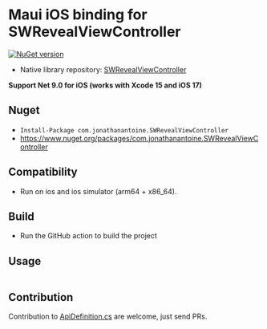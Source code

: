 # Maui iOS binding for SWRevealViewController

[![NuGet version](https://badge.fury.io/nu/com.jonathanantoine.SWRevealViewController.svg)](https://badge.fury.io/nu/com.jonathanantoine.SWRevealViewController)

- Native library repository: [SWRevealViewController](https://github.com/John-Lluch/SWRevealViewController)

**Support Net 9.0 for iOS (works with Xcode 15 and iOS 17)**

## Nuget

* `Install-Package com.jonathanantoine.SWRevealViewController`
* <https://www.nuget.org/packages/com.jonathanantoine.SWRevealViewController>

## Compatibility
* Run on ios and ios simulator (arm64 + x86_64).

## Build
* Run the GitHub action to build the project


## Usage

```csharp

```

## Contribution
Contribution to [ApiDefinition.cs](SWRevealViewController/ApiDefinition.cs) are welcome, just send PRs.




